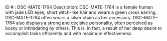 ID # : DSC-MATE-1764
Description: DSC-MATE-1764 is a female human with jade LED eyes, short witch-like hair and wears a green cross earring. DSC-MATE-1764 often wears a silver chain as her accessory. DSC-MATE-1764 also displays a strong and decisive personality, often perceived as bossy or intimidating by others. This is, in fact, a result of her deep desire to accomplish tasks efficiently and with maximum effectiveness.